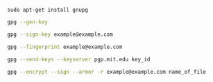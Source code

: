 ```
sudo apt-get install gnupg
```

```sh
gpg --gen-key
```

```sh
gpg --sign-key example@example.com
```

```sh
gpg --fingerprint example@example.com
```

```sh
gpg --send-keys --keyserver pgp.mit.edu key_id
```

```sh
gpg --encrypt --sign --armor -r example@example.com name_of_file
```
